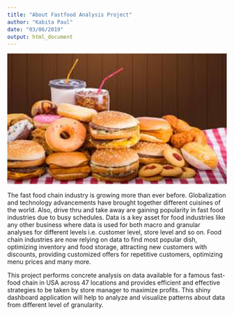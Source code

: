 ```yaml
---
title: "About Fastfood Analysis Project"
author: "Kabita Paul"
date: "03/06/2019"
output: html_document
---
```


<img src="../Images/fast-food-pic.jpg" title="plot of chunk setup" alt="plot of chunk setup" width="1000px" height="300px" />

The fast food chain industry is growing more than ever before. Globalization and technology advancements have brought together different cuisines of the world. Also, drive thru and take away are gaining popularity in fast food industries due to busy schedules. Data is a key asset for food industries like any other business where data is used for both macro and granular analyses for different levels i.e. customer level, store level and so on. Food chain industries are now relying on data to find most popular dish, optimizing inventory and food storage, attracting new customers with discounts, providing customized offers for repetitive customers, optimizing menu prices and many more.

This project performs concrete analysis on data available for a famous fast-food chain in USA across 47 locations and provides efficient and effective strategies to be taken by store manager to maximize profits. This shiny dashboard application will help to analyze and visualize patterns about data from different level of granularity.
